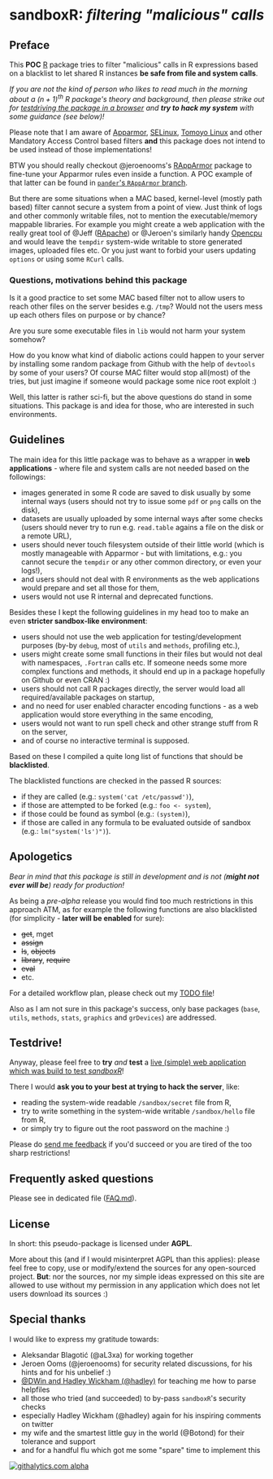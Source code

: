 # sandboxR: *filtering "malicious" calls*

## Preface

This **POC** [R](http://www.r-project.org/) package tries to filter "malicious" calls in R expressions based on a blacklist to let shared R instances **be safe from file and system calls**.

*If you are not the kind of person who likes to read much in the morning about a $(n+1)^{th}$ R package's theory and background, then please strike out for [testdriving the package in a browser](http://hackme.rapporter.net/) and **try to hack my system** with some guidance (see below)!*

Please note that I am aware of [Apparmor](http://wiki.apparmor.net/index.php/Main_Page), [SELinux](http://selinuxproject.org/page/Main_Page), [Tomoyo Linux](http://tomoyo.sourceforge.jp/index.html.en) and other Mandatory Access Control based filters **and** this package does not intend to be used instead of those implementations!

BTW you should really checkout @jeroenooms's [RAppArmor](https://github.com/jeroenooms/RAppArmor) package to fine-tune your Apparmor rules even inside a function. A POC example of that latter can be found in [`pander`'s `RAppArmor` branch](https://github.com/Rapporter/pander/tree/RAppArmor).

But there are some situations when a MAC based, kernel-level (mostly path based) filter cannot secure a system from a point of view. Just think of logs and other commonly writable files, not to mention the executable/memory mappable libraries. For example you might create a web application with the really great tool of @Jeff ([RApache](http://rapache.net/)) or @Jeroen's similarly handy [Opencpu](http://opencpu.org/) and would leave the `tempdir` system-wide writable to store generated images, uploaded files etc. Or you just want to forbid your users updating `options` or using some `RCurl` calls.

### Questions, motivations behind this package

Is it a good practice to set some MAC based filter not to allow users to reach other files on the server besides e.g. `/tmp`? Would not the users mess up each others files on purpose or by chance?

Are you sure some executable files in `lib` would not harm your system somehow?

How do you know what kind of diabolic actions could happen to your server by installing some random package from Github with the help of `devtools` by some of your users? Of course MAC filter would stop all(most) of the tries, but just imagine if someone would package some nice root exploit :)

Well, this latter is rather sci-fi, but the above questions do stand in some situations. This package is and idea for those, who are interested in such environments.

## Guidelines 

The main idea for this little package was to behave as a wrapper in **web applications** - where file and system calls are not needed based on the followings:

 * images generated in some R code are saved to disk usually by some internal ways (users should not try to issue some `pdf` or `png` calls on the disk),
 * datasets are usually uploaded by some internal ways after some checks (users should never try to run e.g. `read.table` agains a file on the disk or a remote URL),
 * users should never touch filesystem outside of their little world (which is mostly manageable with Apparmor - but with limitations, e.g.: you cannot secure the `tempdir` or any other common directory, or even your logs!),
 * and users should not deal with R environments as the web applications would prepare and set all those for them,
 * users would not use R internal and deprecated functions.

Besides these I kept the following guidelines in my head too to make an even **stricter sandbox-like environment**:

 * users should not use the web application for testing/development purposes (by-by `debug`, most of `utils` and `methods`, profiling etc.),
 * users might create some small functions in their files but would not deal with namespaces, `.Fortran` calls etc. If someone needs some more complex functions and methods, it should end up in a package hopefully on Github or even CRAN :)
 * users should not call R packages directly, the server would load all required/available packages on startup,
 * and no need for user enabled character encoding functions - as a web application would store everything in the same encoding,
 * users would not want to run spell check and other strange stuff from R on the server,
 * and of course no interactive terminal is supposed.

Based on these I compiled a quite long list of functions that should be **blacklisted**.

The blacklisted functions are checked in the passed R sources:

 * if they are called (e.g.: `system('cat /etc/passwd')`),
 * if those are attempted to be forked (e.g.: `foo <- system`),
 * if those could be found as symbol (e.g.: `(system)`),
 * if those are called in any formula to be evaluated outside of sandbox (e.g.: `lm("system('ls')")`).  

## Apologetics

*Bear in mind that this package is still in development and is not (**might not ever will be**) ready for production!*

As being a *pre-alpha* release you would find too much restrictions in this approach ATM, as for example the following functions are also blacklisted (for simplicity - **later will be enabled** for sure):

 * ~~get~~, mget
 * ~~assign~~
 * ~~ls~~, ~~objects~~
 * ~~library~~, ~~require~~
 * ~~eval~~
 * etc.

For a detailed workflow plan, please check out my [TODO file](https://github.com/daroczig/sandboxR/blob/master/TODO.md)!

Also as I am not sure in this package's success, only base packages (`base`, `utils`, `methods`, `stats`, `graphics` and `grDevices`) are addressed.

## Testdrive!

Anyway, please feel free to **try** *and* **test** a [live (simple) web application which was build to test *sandboxR*](http://hackme.rapporter.net/)!

There I would **ask you to your best at trying to hack the server**, like:

 * reading the system-wide readable `/sandbox/secret` file from R,
 * try to write something in the system-wide writable `/sandbox/hello` file from R,
 * or simply try to figure out the root password on the machine :)

Please do [send me feedback](https://github.com/rapporter/sandboxR/issues/new) if you'd succeed or you are tired of the too sharp restrictions!

## Frequently asked questions

Please see in dedicated file ([FAQ.md](https://github.com/rapporter/sandboxR/blob/master/FAQ.md)).

## License

In short: this pseudo-package is licensed under **AGPL**.

More about this (and if I would misinterpret AGPL than this applies): please feel free to copy, use or modify/extend the sources for any open-sourced project. **But**: nor the sources, nor my simple ideas expressed on this site are allowed to use without my permission in any application which does not let users download its sources :)

## Special thanks

I would like to express my gratitude towards:

 * Aleksandar Blagotić (@aL3xa) for working together
 * Jeroen Ooms (@jeroenooms) for security related discussions, for his hints and for his unbelief :)
 * [@DWin and Hadley Wickham (@hadley)](http://stackoverflow.com/questions/8379570/get-functions-title-from-documentation) for teaching me how to parse helpfiles
 * all those who tried (and succeeded) to by-pass `sandboxR`'s security checks
 * especially Hadley Wickham (@hadley) again for his inspiring comments on twitter
 * my wife and the smartest little guy in the world (@Botond) for their tolerance and support
 * and for a handful flu which got me some "spare" time to implement this

[![githalytics.com alpha](https://cruel-carlota.pagodabox.com/1fc9318f3ae80a43bb9b96ef96137acf "githalytics.com")](http://githalytics.com/Rapporter/sandboxR)
